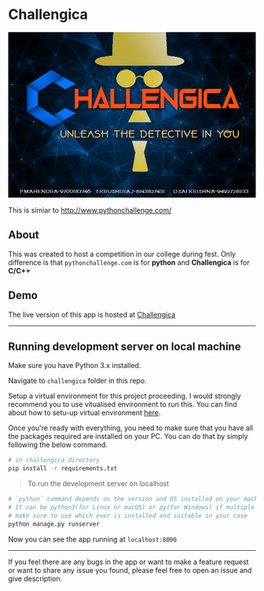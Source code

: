 # Challengica
![Poster](./4.jpg)

This is simiar to http://www.pythonchallenge.com/

## About

This was created to host a competition in our college during fest. Only difference is that `pythonchallenge.com` is for **python** and **Challengica** is for **C/C++**

## Demo

The live version of this app is hosted at [Challengica](https://challengica.pythonanywhere.com/)

---

## Running development server on local machine

Make sure you have Python 3.x installed.

Navigate to `challengica` folder in this repo.

Setup a virtual environment for this project proceeding. I would strongly recommend you to use vitualised environment to run this. You can find about how to setu-up virtual environment [here](https://docs.python.org/3/tutorial/venv.html).

Once you're ready with everything, you need to make sure that you have all the packages required are installed on your PC. You can do that by simply following the below command.

```bash
# in challengica directory
pip install -r requirements.txt
```

> To run the development server on localhost

```bash
# `python` command depends on the version and OS installed on your machine
# It can be python3(for Linux or macOS) or py(for Windows) if multiple versions are installed
# make sure to use which ever is installed and suitable in your case
python manage.py runserver
```

Now you can see the app running at `localhost:8000`

---

If you feel there are any bugs in the app or want to make a feature request or want to share any issue you found, please feel free to open an issue and give description.
